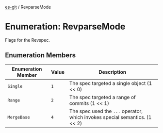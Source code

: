 [es-git](../globals.md) / RevparseMode

# Enumeration: RevparseMode

Flags for the Revspec.

## Enumeration Members

| Enumeration Member | Value | Description |
| ------ | ------ | ------ |
| <a id="single"></a> `Single` | `1` | The spec targeted a single object (1 << 0) |
| <a id="range"></a> `Range` | `2` | The spec targeted a range of commits (1 << 1) |
| <a id="mergebase"></a> `MergeBase` | `4` | The spec used the `...` operator, which invokes special semantics. (1 << 2) |
